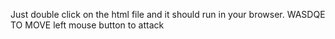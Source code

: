 Just double click on the html file and it should run in your browser.
WASDQE TO MOVE
left mouse button to attack
